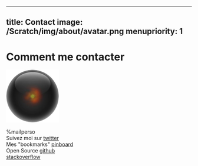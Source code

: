 -----
title: Contact
image: /Scratch/img/about/avatar.png
menupriority: 1
-----
# Comment me contacter

<img src="/Scratch/img/about/avatar.png" alt="Avatar" class="clean left"/>

%mailperso  
Suivez moi sur [twitter](http://twitter.com/yogsototh)  
Mes "bookmarks" [pinboard](http://pinboard.in/u:yogsototh)  
Open Source [github](http://github.com/yogsototh)  
[stackoverflow](http://stackoverflow.com/users/40569/yogsototh)  
